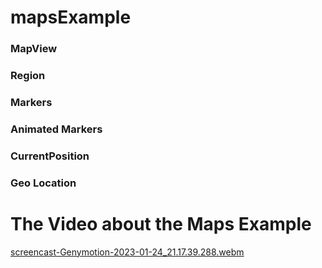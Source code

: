 # mapsExample

### MapView 
### Region
### Markers
### Animated Markers
### CurrentPosition 
### Geo Location

# The Video about the Maps Example

[screencast-Genymotion-2023-01-24_21.17.39.288.webm](https://user-images.githubusercontent.com/45879059/214376097-5a18c1a9-06bf-40dd-8dc6-c537f04314b5.webm)
